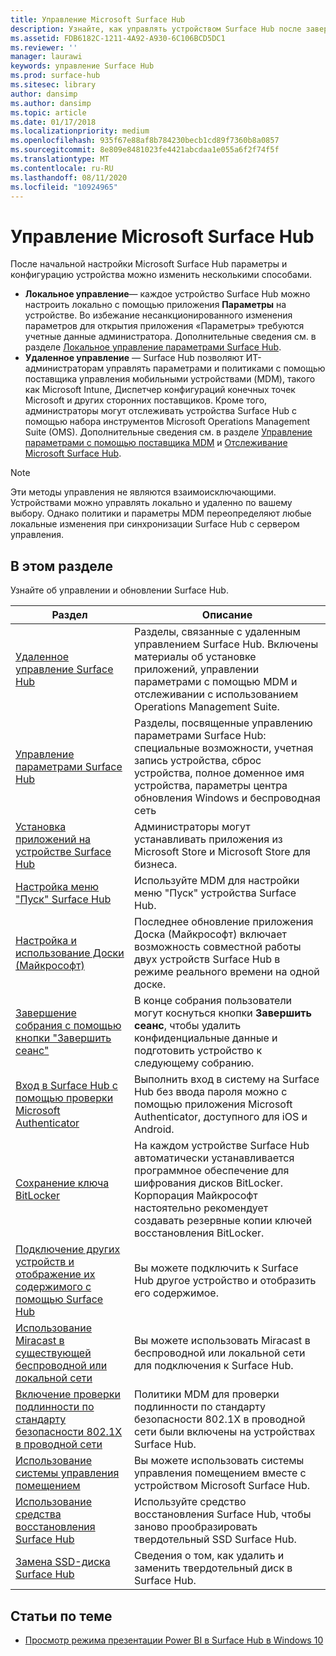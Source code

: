 ```yaml
---
title: Управление Microsoft Surface Hub
description: Узнайте, как управлять устройством Surface Hub после завершения программы первого запуска.
ms.assetid: FDB6182C-1211-4A92-A930-6C106BCD5DC1
ms.reviewer: ''
manager: laurawi
keywords: управление Surface Hub
ms.prod: surface-hub
ms.sitesec: library
author: dansimp
ms.author: dansimp
ms.topic: article
ms.date: 01/17/2018
ms.localizationpriority: medium
ms.openlocfilehash: 935f67e88af8b784230becb1cd89f7360b8a0857
ms.sourcegitcommit: 8e809e8481023fe4421abcdaa1e055a6f2f74f5f
ms.translationtype: MT
ms.contentlocale: ru-RU
ms.lasthandoff: 08/11/2020
ms.locfileid: "10924965"
---
```

# Управление Microsoft Surface Hub

После начальной настройки Microsoft Surface Hub параметры и конфигурацию устройства можно изменить несколькими способами.

- **Локальное управление**— каждое устройство Surface Hub можно настроить локально с помощью приложения **Параметры** на устройстве. Во избежание несанкционированного изменения параметров для открытия приложения «Параметры» требуются учетные данные администратора. Дополнительные сведения см. в разделе [Локальное управление параметрами Surface Hub](local-management-surface-hub-settings.md).
- **Удаленное управление** — Surface Hub позволяют ИТ-администраторам управлять параметрами и политиками с помощью поставщика управления мобильными устройствами (MDM), такого как Microsoft Intune, Диспетчер конфигураций конечных точек Microsoft и других сторонних поставщиков. Кроме того, администраторы могут отслеживать устройства Surface Hub с помощью набора инструментов Microsoft Operations Management Suite (OMS). Дополнительные сведения см. в разделе [Управление параметрами с помощью поставщика MDM](manage-settings-with-mdm-for-surface-hub.md) и [Отслеживание Microsoft Surface Hub](monitor-surface-hub.md). 

> [!NOTE]
> Эти методы управления не являются взаимоисключающими. Устройствами можно управлять локально и удаленно по вашему выбору. Однако политики и параметры MDM переопределяют любые локальные изменения при синхронизации Surface Hub с сервером управления. 

## В этом разделе

Узнайте об управлении и обновлении Surface Hub.

| Раздел | Описание |
| ----- | ----------- |
| [Удаленное управление Surface Hub](remote-surface-hub-management.md) |Разделы, связанные с удаленным управлением Surface Hub. Включены материалы об установке приложений, управлении параметрами с помощью MDM и отслеживании с использованием Operations Management Suite. |
| [Управление параметрами Surface Hub](manage-surface-hub-settings.md) |Разделы, посвященные управлению параметрами Surface Hub: специальные возможности, учетная запись устройства, сброс устройства, полное доменное имя устройства, параметры центра обновления Windows и беспроводная сеть |
| [Установка приложений на устройстве Surface Hub]( https://technet.microsoft.com/itpro/surface-hub/install-apps-on-surface-hub) | Администраторы могут устанавливать приложения из Microsoft Store и Microsoft Store для бизнеса.|
[Настройка меню "Пуск" Surface Hub](surface-hub-start-menu.md) | Используйте MDM для настройки меню "Пуск" устройства Surface Hub.
| [Настройка и использование Доски (Майкрософт)](whiteboard-collaboration.md)  | Последнее обновление приложения Доска (Майкрософт) включает возможность совместной работы двух устройств Surface Hub в режиме реального времени на одной доске.   |
| [Завершение собрания с помощью кнопки "Завершить сеанс"](https://technet.microsoft.com/itpro/surface-hub/finishing-your-surface-hub-meeting) | В конце собрания пользователи могут коснуться кнопки **Завершить сеанс**, чтобы удалить конфиденциальные данные и подготовить устройство к следующему собранию.|
| [Вход в Surface Hub с помощью проверки Microsoft Authenticator](surface-hub-authenticator-app.md) | Выполнить вход в систему на Surface Hub без ввода пароля можно с помощью приложения Microsoft Authenticator, доступного для iOS и Android.   |
| [Сохранение ключа BitLocker](https://technet.microsoft.com/itpro/surface-hub/save-bitlocker-key-surface-hub) | На каждом устройстве Surface Hub автоматически устанавливается программное обеспечение для шифрования дисков BitLocker. Корпорация Майкрософт настоятельно рекомендует создавать резервные копии ключей восстановления BitLocker.|
| [Подключение других устройств и отображение их содержимого с помощью Surface Hub](https://technet.microsoft.com/itpro/surface-hub/connect-and-display-with-surface-hub) | Вы можете подключить к Surface Hub другое устройство и отобразить его содержимое.|
| [Использование Miracast в существующей беспроводной или локальной сети](miracast-over-infrastructure.md) | Вы можете использовать Miracast в беспроводной или локальной сети для подключения к Surface Hub. |
 [Включение проверки подлинности по стандарту безопасности 802.1X в проводной сети](enable-8021x-wired-authentication.md) | Политики MDM для проверки подлинности по стандарту безопасности 802.1X в проводной сети были включены на устройствах Surface Hub. 
| [Использование системы управления помещением](https://technet.microsoft.com/itpro/surface-hub/use-room-control-system-with-surface-hub) | Вы можете использовать системы управления помещением вместе с устройством Microsoft Surface Hub.|
[Использование средства восстановления Surface Hub](surface-hub-recovery-tool.md) | Используйте средство восстановления Surface Hub, чтобы заново прообразировать твердотельный SSD Surface Hub.
[Замена SSD-диска Surface Hub](surface-hub-ssd-replacement.md) | Сведения о том, как удалить и заменить твердотельный диск в Surface Hub.

## Статьи по теме

- [Просмотр режима презентации Power BI в Surface Hub в Windows 10](https://powerbi.microsoft.com/documentation/powerbi-mobile-win10-app-presentation-mode/)
